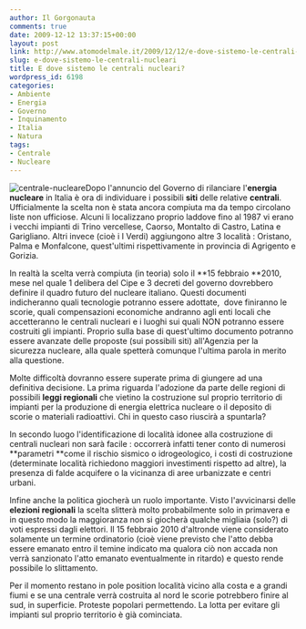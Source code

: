 ```yaml
---
author: Il Gorgonauta
comments: true
date: 2009-12-12 13:37:15+00:00
layout: post
link: http://www.atomodelmale.it/2009/12/12/e-dove-sistemo-le-centrali-nucleari/
slug: e-dove-sistemo-le-centrali-nucleari
title: E dove sistemo le centrali nucleari?
wordpress_id: 6198
categories:
- Ambiente
- Energia
- Governo
- Inquinamento
- Italia
- Natura
tags:
- Centrale
- Nucleare
---
```


![centrale-nucleare](http://www.atomodelmale.it/wp-content/uploads/2008/10/centrale-nucleare-300x229.jpg)Dopo l'annuncio del Governo di rilanciare l'**energia nucleare** in Italia è ora di individuare i possibili **siti** delle relative **centrali**. Ufficialmente la scelta non è stata ancora compiuta ma da tempo circolano liste non ufficiose. Alcuni li localizzano proprio laddove fino al 1987 vi erano i vecchi impianti di Trino vercellese, Caorso, Montalto di Castro, Latina e Garigliano. Altri invece (cioè i I Verdi) aggiungono altre 3 località : Oristano, Palma e Monfalcone, quest'ultimi rispettivamente in provincia di Agrigento e Gorizia.

In realtà la scelta verrà compiuta (in teoria) solo il **15 febbraio **2010, mese nel quale 1 delibera del Cipe e 3 decreti del governo dovrebbero definire il quadro futuro del nucleare italiano. Questi documenti indicheranno quali tecnologie potranno essere adottate,  dove finiranno le scorie, quali compensazioni economiche andranno agli enti locali che accetteranno le centrali nucleari e i luoghi sui quali NON potranno essere costruiti gli impianti. Proprio sulla base di quest'ultimo documento potranno essere avanzate delle proposte (sui possibili siti) all'Agenzia per la sicurezza nucleare, alla quale spetterà comunque l'ultima parola in merito alla questione.

Molte difficoltà dovranno essere superate prima di giungere ad una definitiva decisione. La prima riguarda l'adozione da parte delle regioni di possibili **leggi regionali** che vietino la costruzione sul proprio territorio di impianti per la produzione di energia elettrica nucleare o il deposito di scorie o materiali radioattivi. Chi in questo caso riuscirà a spuntarla?

<!-- more -->


In secondo luogo l'identificazione di località idonee alla costruzione di centrali nucleari non sarà facile : occorrerà infatti tener conto di numerosi **parametri **come il rischio sismico o idrogeologico, i costi di costruzione (determinate località richiedono maggiori investimenti rispetto ad altre), la presenza di falde acquifere o la vicinanza di aree urbanizzate e centri urbani.

Infine anche la politica giocherà un ruolo importante. Visto l'avvicinarsi delle **elezioni regionali** la scelta slitterà molto probabilmente solo in primavera e in questo modo la maggioranza non si giocherà qualche migliaia (solo?) di voti espressi dagli elettori. Il 15 febbraio 2010 d'altronde viene considerato solamente un termine ordinatorio (cioè viene previsto che l'atto debba essere emanato entro il temine indicato ma qualora ciò non accada non verrà sanzionato l'atto emanato eventualmente in ritardo) e questo rende possibile lo slittamento.

Per il momento restano in pole position località vicino alla costa e a grandi fiumi e se una centrale verrà costruita al nord le scorie potrebbero finire al sud, in superficie. Proteste popolari permettendo. La lotta per evitare gli impianti sul proprio territorio è già cominciata.
